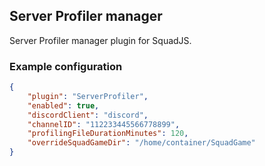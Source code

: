 ## Server Profiler manager
Server Profiler manager plugin for SquadJS.

### Example configuration
```json
{
    "plugin": "ServerProfiler",
    "enabled": true,
    "discordClient": "discord",
    "channelID": "112233445566778899",
    "profilingFileDurationMinutes": 120,
    "overrideSquadGameDir": "/home/container/SquadGame"
}
```
